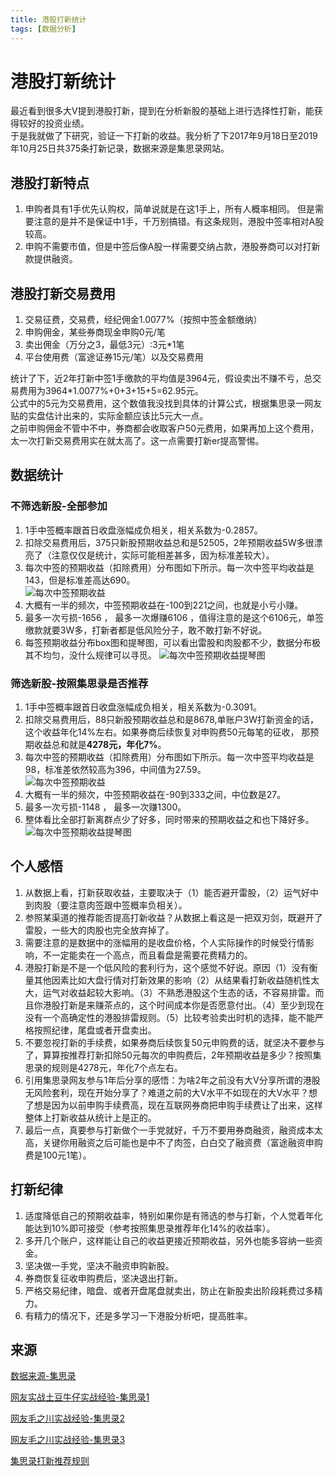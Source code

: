 ```yaml
---
title: 港股打新统计
tags: [数据分析]
---
```

# 港股打新统计

最近看到很多大V提到港股打新，提到在分析新股的基础上进行选择性打新，能获得较好的投资业绩。  
于是我就做了下研究，验证一下打新的收益。我分析了下2017年9月18日至2019年10月25日共375条打新记录，数据来源是集思录网站。  


## 港股打新特点
1. 申购者具有1手优先认购权，简单说就是在这1手上，所有人概率相同。 
但是需要注意的是并不是保证中1手，千万别搞错。有这条规则，港股中签率相对A股较高。  
2. 申购不需要市值，但是中签后像A股一样需要交纳占款，港股券商可以对打新款提供融资。

## 港股打新交易费用
1. 交易征费，交易费，经纪佣金1.0077%（按照中签金额缴纳）
2. 申购佣金，某些券商现金申购0元/笔
3. 卖出佣金（万分之3，最低3元）:3元*1笔 
4. 平台使用费（富途证券15元/笔）以及交易费用  

统计了下，近2年打新中签1手缴款的平均值是3964元，假设卖出不赚不亏，总交易费用为3964*1.0077%+0+3+15+5=62.95元。  
公式中的5元为交易费用，这个数值我没找到具体的计算公式，根据集思录一网友贴的实盘估计出来的，实际金额应该比5元大一点。  
之前申购佣金不管中不中，券商都会收取客户50元费用，如果再加上这个费用，太一次打新交易费用实在就太高了。这一点需要打新er提高警惕。  



## 数据统计
### 不筛选新股-全部参加
1. 1手中签概率跟首日收盘涨幅成负相关，相关系数为-0.2857。
2. 扣除交易费用后，375只新股预期收益总和是52505，2年预期收益5W多很漂亮了（注意仅仅是统计，实际可能相差甚多，因为标准差较大）。
3. 每次中签的预期收益（扣除费用）分布图如下所示。每一次中签平均收益是143，但是标准差高达690。<br/>
![每次中签预期收益](/images/hk_stock_earn.png)<br/>
4. 大概有一半的频次，中签预期收益在-100到221之间，也就是小亏小赚。
5. 最多一次亏损-1656 ， 最多一次爆赚6106 ，值得注意的是这个6106元，单签缴款就要3W多，打新者都是低风险分子，敢不敢打新不好说。
6. 每签预期收益分布box图和提琴图，可以看出雷股和肉股都不少，数据分布极其不均匀，没什么规律可以寻觅。
![每次中签预期收益提琴图](/images/hk_stock_sample.png)<br/>

### 筛选新股-按照集思录是否推荐
1. 1手中签概率跟首日收盘涨幅成负相关，相关系数为-0.3091。
2. 扣除交易费用后，88只新股预期收益总和是8678,单账户3W打新资金的话，这个收益年化14%左右。如果券商后续恢复对申购费50元每笔的征收，
那预期收益总和就是**4278元，年化7%**。
3. 每次中签的预期收益（扣除费用）分布图如下所示。每一次中签平均收益是98，标准差依然较高为396，中间值为27.59。
<br/>![每次中签预期收益](/images/hk_stock_earn_jsl.png)<br/>
4. 大概有一半的频次，中签预期收益在-90到333之间，中位数是27。
5. 最多一次亏损-1148 ， 最多一次赚1300。
6. 整体看比全部打新离群点少了好多，同时带来的预期收益之和也下降好多。
![每次中签预期收益提琴图](/images/hk_stock_jsl.png)<br/>



## 个人感悟
1. 从数据上看，打新获取收益，主要取决于（1）能否避开雷股，（2）运气好中到肉股（要注意肉签跟中签概率负相关）。
2. 参照某渠道的推荐能否提高打新收益？从数据上看这是一把双刃剑，既避开了雷股，一些大的肉股也完全放弃掉了。
3. 需要注意的是数据中的涨幅用的是收盘价格，个人实际操作的时候受行情影响，不一定能卖在一个高点，而且看盘是需要花费精力的。  
4. 港股打新是不是一个低风险的套利行为，这个感觉不好说。原因（1）没有衡量其他因素比如大盘行情对打新效果的影响（2）从结果看打新收益随机性太大，运气对收益起较大影响。（3）不熟悉港股这个生态的话，不容易排雷。而且你港股打新是来赚茶点的，这个时间成本你是否愿意付出。（4）至少到现在没有一个高确定性的港股排雷规则。（5）比较考验卖出时机的选择，能不能严格按照纪律，尾盘或者开盘卖出。
5. 不要忽视打新的手续费，如果券商后续恢复50元申购费的话，就坚决不要参与了，算算按推荐打新扣除50元每次的申购费后，2年预期收益是多少？按照集思录的规则是4278元，年化7个点左右。
6. 引用集思录网友参与1年后分享的感悟：为啥2年之前没有大V分享所谓的港股无风险套利，现在开始分享了？难道之前的大V水平不如现在的大V水平？想了想是因为以前申购手续费高，现在互联网券商把申购手续费让了出来，这样整体上打新收益从统计上是正的。
7. 最后一点，真要参与打新做个一手党就好，千万不要用券商融资，融资成本太高，关键你用融资之后可能也是中不了肉签，白白交了融资费（富途融资申购费是100元1笔）。

## 打新纪律
1. 适度降低自己的预期收益率，特别如果你是有筛选的参与打新，个人觉着年化能达到10%即可接受（参考按照集思录推荐年化14%的收益率）。
2. 多开几个账户，这样能让自己的收益更接近预期收益，另外也能多容纳一些资金。
3. 坚决做一手党，坚决不融资申购新股。
4. 券商恢复征收申购费后，坚决退出打新。
5. 严格交易纪律，暗盘、或者开盘尾盘就卖出，防止在新股卖出阶段耗费过多精力。
6. 有精力的情况下，还是多学习一下港股分析吧，提高胜率。


## 来源
[数据来源-集思录](https://www.jisilu.cn/data/new_stock/#hkipo)   

[网友实战土豆牛仔实战经验-集思录1](https://www.jisilu.cn/question/276589?gopage-true__page-1__item_id=1797154#!answer_1797154)  

[网友毛之川实战经验-集思录2](https://www.jisilu.cn/question/305100)   

[网友毛之川实战经验-集思录3](https://www.jisilu.cn/question/322481?gopage-true__page-1__item_id=2304458#!answer_2304458)  

[集思录打新推荐规则](https://www.jisilu.cn/question/abstract/252816)

